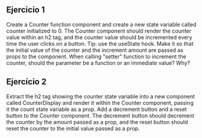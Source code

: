 ## Ejercicio 1

Create a Counter function component and create a new state variable called counter initialized to 0. The Counter component should render the counter value within an h2 tag, and the counter value should be incremented every time the user clicks on a button.
Tip: use the useState hook. Make it so that the initial value of the counter and the increment amount are passed as props to the component. When calling "setter" function to increment the counter, should the parameter be a function or an immediate value? Why?

<!-- Si hago que sea una función callback me va a tomar el estado anterior como argumento y luego devuelve el nuevo estado. Esto es bueno porque así se puede agrupar múltiples actualizaciones, y al ser una función, puedo garantizar que siempre se obtenga el valor más reciente. -->

## Ejercício 2

Extract the h2 tag showing the counter state variable into a new component called CounterDisplay and render it within the Counter component, passing it the count state variable as a prop.
Add a decrement button and a reset button to the Counter component. The decrement button should decrement the counter by the amount passed as a prop, and the reset button should reset the counter to the initial value passed as a prop.
